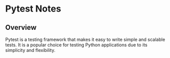 # Pytest Notes

## Overview

Pytest is a testing framework that makes it easy to write simple and scalable tests. It is a popular choice 
for testing Python applications due to its simplicity and flexibility.
